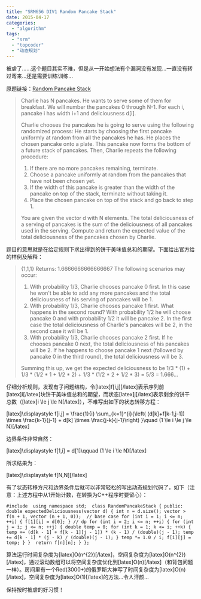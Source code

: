 ```yaml
---
title: "SRM656 DIV1 Random Pancake Stack"
date: 2015-04-17
categories: 
  - "algorithm"
tags: 
  - "srm"
  - "topcoder"
  - "动态规划"
---
```


被虐了......这个题目其实不难，但是从一开始想法有个漏洞没有发现...一直没有转过弯来...还是需要训练训练...

原题链接：[Random Pancake Stack](http://community.topcoder.com/stat?c=problem_statement&pm=13747&rd=16416 "Random Pancake Stack")

> Charlie has N pancakes. He wants to serve some of them for breakfast. We will number the pancakes 0 through N-1. For each i, pancake i has width i+1 and deliciousness d\[i\].
> 
> Charlie chooses the pancakes he is going to serve using the following randomized process: He starts by choosing the first pancake uniformly at random from all the pancakes he has. He places the chosen pancake onto a plate. This pancake now forms the bottom of a future stack of pancakes. Then, Charlie repeats the following procedure:
> 
> 1. If there are no more pancakes remaining, terminate.
> 2. Choose a pancake uniformly at random from the pancakes that have not been chosen yet.
> 3. If the width of this pancake is greater than the width of the pancake on top of the stack, terminate without taking it.
> 4. Place the chosen pancake on top of the stack and go back to step 1.
> 
> You are given the vector d with N elements. The total deliciousness of a serving of pancakes is the sum of the deliciousness of all pancakes used in the serving. Compute and return the expected value of the total deliciousness of the pancakes chosen by Charlie.

<!--more-->

题目的意思就是在给定规则下求出得到的饼干美味值总和的期望。下面给出官方给的样例及解释：

> {1,1,1} Returns: 1.6666666666666667 The following scenarios may occur:
> 
> 1. With probability 1/3, Charlie chooses pancake 0 first. In this case he won't be able to add any more pancakes and the total deliciousness of his serving of pancakes will be 1.
> 2. With probability 1/3, Charlie chooses pancake 1 first. What happens in the second round? With probability 1/2 he will choose pancake 0 and with probability 1/2 it will be pancake 2. In the first case the total deliciousness of Charlie's pancakes will be 2, in the second case it will be 1.
> 3. With probability 1/3, Charlie chooses pancake 2 first. If he chooses pancake 0 next, the total deliciousness of his pancakes will be 2. If he happens to choose pancake 1 next (followed by pancake 0 in the third round), the total deliciousness will be 3.
> 
> Summing this up, we get the expected deliciousness to be 1/3 \* (1) + 1/3 \* (1/2 \* 1 + 1/2 \* 2) + 1/3 \* (1/2 \* 2 + 1/2 \* 3) = 5/3 = 1.666...

仔细分析规则，发现有子问题结构，令\[latex\]f\[i,j\]\[/latex\]表示序列前\[latex\]i\[/latex\]块饼干美味值总和的期望，而状态\[latex\]j\[/latex\]表示剩余的饼干总数（\[latex\]i \\le j \\le N\[/latex\]），不难写出如下的状态转移方程：

\[latex\]\\displaystyle f\[i,j\] = \\frac{1}{i} \\sum\_{k=1}^{i}{\\left( (d\[k\]+f\[k-1,j-1\]) \\times \\frac{k-1}{j-1} + d\[k\] \\times \\frac{j-k}{j-1}\\right) }\\quad (1 \\le i \\le j \\le N)\[/latex\]

边界条件非常自然：

\[latex\]\\displaystyle f\[1,i\] = d\[1\]\\qquad (1 \\le i \\le N)\[/latex\]

所求结果为：

\[latex\]\\displaystyle f\[N,N\]\[/latex\]

有了状态转移方尺和边界条件后就可以非常轻松的写出动态规划代码了，如下（注意：上述方程中从1开始计数，在转换为C++程序时要留心）：

`#include  using namespace std;  class RandomPancakeStack { public: double expectedDeliciousness(vector d) { int n = d.size(); vector > f(n + 1, vector (n + 1, 0));  // base case for (int i = 1; i <= n; ++i) { f[1][i] = d[0]; } // dp for (int i = 2; i <= n; ++i) { for (int j = i; j <= n; ++j) { double temp = 0; for (int k = 1; k <= i; ++k) { temp += (d[k - 1] + f[k - 1][j - 1]) * (k - 1) / (double)(j - 1); temp += d[k - 1] * (j - k) / (double)(j - 1); } temp *= 1.0 / i; f[i][j] = temp; } }  return f[n][n]; } };`

算法运行时间复杂度为\[latex\]O(n^{2})\[/latex\]，空间复杂度为\[latex\]O(n^{2})\[/latex\]，通过滚动数组可以将空间复杂度优化到\[latex\]O(n)\[/latex\]（和背包问题一样）。房间里有一个Red(3000+)的俄罗斯大神写了时间复杂度为\[latex\]O(n)\[/latex\]，空间复杂度为\[latex\]O(1)\[/latex\]的方法...令人汗颜...

保持按时被虐的好习惯！
